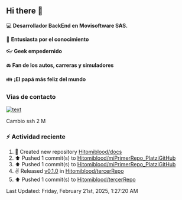 ## Hi there 👋

:computer: **Desarrollador BackEnd en Movisoftware SAS.**

:pencil: **Entusiasta por el conocimiento**

:eyeglasses: **Geek empedernido**

:oncoming_automobile: **Fan de los autos, carreras y simuladores**

:family: **¡El papá más feliz del mundo**

### Vias de contacto

[![text](https://img.shields.io/badge/LinkedIn-0077B5?style=for-the-badge&logo=linkedin&logoColor=white)](https://www.linkedin.com/in/miguel-santiago-g%C3%B3mez-su%C3%A1rez-83275420b/)

Cambio ssh 2 M

### :zap: Actividad reciente
<!--RECENT_ACTIVITY:start-->
1. 📔 Created new repository [Hitomiblood/docs](https://github.com/Hitomiblood/docs)<br>
2. ⬆️ Pushed 1 commit(s) to [Hitomiblood/miPrimerRepo_PlatziGitHub](https://github.com/Hitomiblood/miPrimerRepo_PlatziGitHub)<br>
3. ⬆️ Pushed 1 commit(s) to [Hitomiblood/miPrimerRepo_PlatziGitHub](https://github.com/Hitomiblood/miPrimerRepo_PlatziGitHub)<br>
4. ✌️ Released [v0.1.0](https://github.com/Hitomiblood/tercerRepo/releases/tag/v0.1.0) in [Hitomiblood/tercerRepo](https://github.com/Hitomiblood/tercerRepo)<br>
5. ⬆️ Pushed 1 commit(s) to [Hitomiblood/tercerRepo](https://github.com/Hitomiblood/tercerRepo)<br>
<!--RECENT_ACTIVITY:end-->
<!--RECENT_ACTIVITY:last_update-->
Last Updated: Friday, February 21st, 2025, 1:27:20 AM
<!--RECENT_ACTIVITY:last_update_end-->
